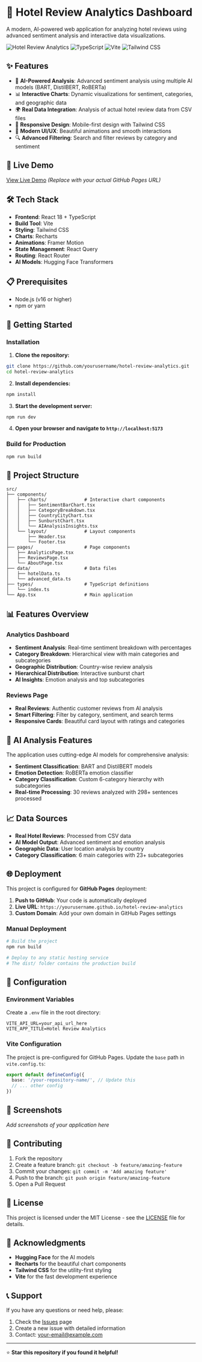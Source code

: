 # 🏨 Hotel Review Analytics Dashboard

A modern, AI-powered web application for analyzing hotel reviews using advanced sentiment analysis and interactive data visualizations.

![Hotel Review Analytics](https://img.shields.io/badge/React-18-blue) ![TypeScript](https://img.shields.io/badge/TypeScript-5.0-blue) ![Vite](https://img.shields.io/badge/Vite-5.0-purple) ![Tailwind CSS](https://img.shields.io/badge/Tailwind_CSS-3.0-cyan)

## ✨ Features

- 🤖 **AI-Powered Analysis**: Advanced sentiment analysis using multiple AI models (BART, DistilBERT, RoBERTa)
- 📊 **Interactive Charts**: Dynamic visualizations for sentiment, categories, and geographic data
- 🌍 **Real Data Integration**: Analysis of actual hotel review data from CSV files
- 📱 **Responsive Design**: Mobile-first design with Tailwind CSS
- 🎨 **Modern UI/UX**: Beautiful animations and smooth interactions
- 🔍 **Advanced Filtering**: Search and filter reviews by category and sentiment

## 🚀 Live Demo

[View Live Demo](https://yourusername.github.io/hotel-review-analytics) *(Replace with your actual GitHub Pages URL)*

## 🛠️ Tech Stack

- **Frontend**: React 18 + TypeScript
- **Build Tool**: Vite
- **Styling**: Tailwind CSS
- **Charts**: Recharts
- **Animations**: Framer Motion
- **State Management**: React Query
- **Routing**: React Router
- **AI Models**: Hugging Face Transformers

## 📋 Prerequisites

- Node.js (v16 or higher)
- npm or yarn

## 🚀 Getting Started

### Installation

1. **Clone the repository:**
```bash
git clone https://github.com/yourusername/hotel-review-analytics.git
cd hotel-review-analytics
```

2. **Install dependencies:**
```bash
npm install
```

3. **Start the development server:**
```bash
npm run dev
```

4. **Open your browser and navigate to `http://localhost:5173`**

### Build for Production

```bash
npm run build
```

## 📁 Project Structure

```
src/
├── components/
│   ├── charts/              # Interactive chart components
│   │   ├── SentimentBarChart.tsx
│   │   ├── CategoryBreakdown.tsx
│   │   ├── CountryCityChart.tsx
│   │   ├── SunburstChart.tsx
│   │   └── AIAnalysisInsights.tsx
│   └── layout/              # Layout components
│       ├── Header.tsx
│       └── Footer.tsx
├── pages/                   # Page components
│   ├── AnalyticsPage.tsx
│   ├── ReviewsPage.tsx
│   └── AboutPage.tsx
├── data/                    # Data files
│   ├── hotelData.ts
│   └── advanced_data.ts
├── types/                   # TypeScript definitions
│   └── index.ts
└── App.tsx                  # Main application
```

## 📊 Features Overview

### Analytics Dashboard
- **Sentiment Analysis**: Real-time sentiment breakdown with percentages
- **Category Breakdown**: Hierarchical view with main categories and subcategories
- **Geographic Distribution**: Country-wise review analysis
- **Hierarchical Distribution**: Interactive sunburst chart
- **AI Insights**: Emotion analysis and top subcategories

### Reviews Page
- **Real Reviews**: Authentic customer reviews from AI analysis
- **Smart Filtering**: Filter by category, sentiment, and search terms
- **Responsive Cards**: Beautiful card layout with ratings and categories

## 🤖 AI Analysis Features

The application uses cutting-edge AI models for comprehensive analysis:

- **Sentiment Classification**: BART and DistilBERT models
- **Emotion Detection**: RoBERTa emotion classifier
- **Category Classification**: Custom 6-category hierarchy with subcategories
- **Real-time Processing**: 30 reviews analyzed with 298+ sentences processed

## 📈 Data Sources

- **Real Hotel Reviews**: Processed from CSV data
- **AI Model Output**: Advanced sentiment and emotion analysis
- **Geographic Data**: User location analysis by country
- **Category Classification**: 6 main categories with 23+ subcategories

## 🌐 Deployment

This project is configured for **GitHub Pages** deployment:

1. **Push to GitHub**: Your code is automatically deployed
2. **Live URL**: `https://yourusername.github.io/hotel-review-analytics`
3. **Custom Domain**: Add your own domain in GitHub Pages settings

### Manual Deployment

```bash
# Build the project
npm run build

# Deploy to any static hosting service
# The dist/ folder contains the production build
```

## 🔧 Configuration

### Environment Variables

Create a `.env` file in the root directory:

```env
VITE_API_URL=your_api_url_here
VITE_APP_TITLE=Hotel Review Analytics
```

### Vite Configuration

The project is pre-configured for GitHub Pages. Update the `base` path in `vite.config.ts`:

```typescript
export default defineConfig({
  base: '/your-repository-name/', // Update this
  // ... other config
})
```

## 📱 Screenshots

*Add screenshots of your application here*

## 🤝 Contributing

1. Fork the repository
2. Create a feature branch: `git checkout -b feature/amazing-feature`
3. Commit your changes: `git commit -m 'Add amazing feature'`
4. Push to the branch: `git push origin feature/amazing-feature`
5. Open a Pull Request

## 📄 License

This project is licensed under the MIT License - see the [LICENSE](LICENSE) file for details.

## 🙏 Acknowledgments

- **Hugging Face** for the AI models
- **Recharts** for the beautiful chart components
- **Tailwind CSS** for the utility-first styling
- **Vite** for the fast development experience

## 📞 Support

If you have any questions or need help, please:

1. Check the [Issues](https://github.com/yourusername/hotel-review-analytics/issues) page
2. Create a new issue with detailed information
3. Contact: [your-email@example.com](mailto:your-email@example.com)

---

⭐ **Star this repository if you found it helpful!**